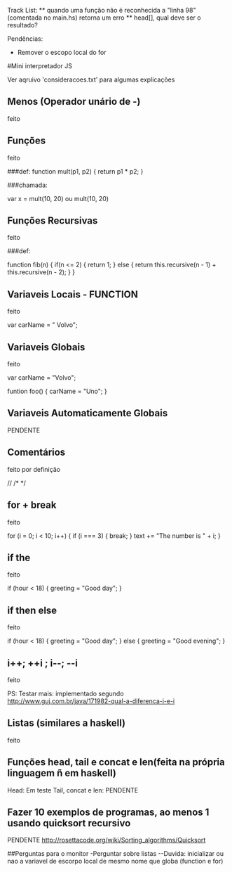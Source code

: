 Track List:
** quando uma função não é reconhecida a "linha 98" (comentada no main.hs) retorna um erro
** head[], qual deve ser o resultado?

Pendências:
* Remover o escopo local do for

#Mini interpretador JS

Ver aqruivo 'consideracoes.txt' para algumas explicações

## Menos (Operador unário de -)
feito

## Funções
feito

###def:
function mult(p1, p2) {
    return p1 * p2;
}

###chamada:

var x = mult(10, 20)
ou
mult(10, 20)

## Funções Recursivas
feito

###def:

function fib(n) {
    if(n <= 2) {
        return 1;
    } else {
        return this.recursive(n - 1) + this.recursive(n - 2);
    }
}

## Variaveis Locais - FUNCTION
feito

var carName = " Volvo";

## Variaveis Globais
feito

var carName = "Volvo";

funtion foo() {
   carName = "Uno";
}

## Variaveis Automaticamente Globais
PENDENTE

## Comentários
feito por definição

//
/*   */

## for + break
feito

for (i = 0; i < 10; i++) {
    if (i === 3) { break; }
    text += "The number is " + i;
}


## if the
feito

if (hour < 18) {
    greeting = "Good day";
}

## if then else
feito

if (hour < 18) {
    greeting = "Good day";
} else {
    greeting = "Good evening";
}

## i++; ++i ; i--; --i
feito

PS: Testar mais:
implementado segundo http://www.guj.com.br/java/171982-qual-a-diferenca-i-e-i


## Listas (similares a haskell)
feito

## Funções head, tail e concat e len(feita na própria linguagem ñ em haskell)
Head: Em teste
Tail, concat e len: PENDENTE

## Fazer 10 exemplos de programas, ao menos 1 usando quicksort recursivo
PENDENTE
http://rosettacode.org/wiki/Sorting_algorithms/Quicksort


##Perguntas para o monitor
-Perguntar sobre listas
--Duvida: inicializar ou nao a variavel de escorpo local de mesmo nome que globa (function e for)
